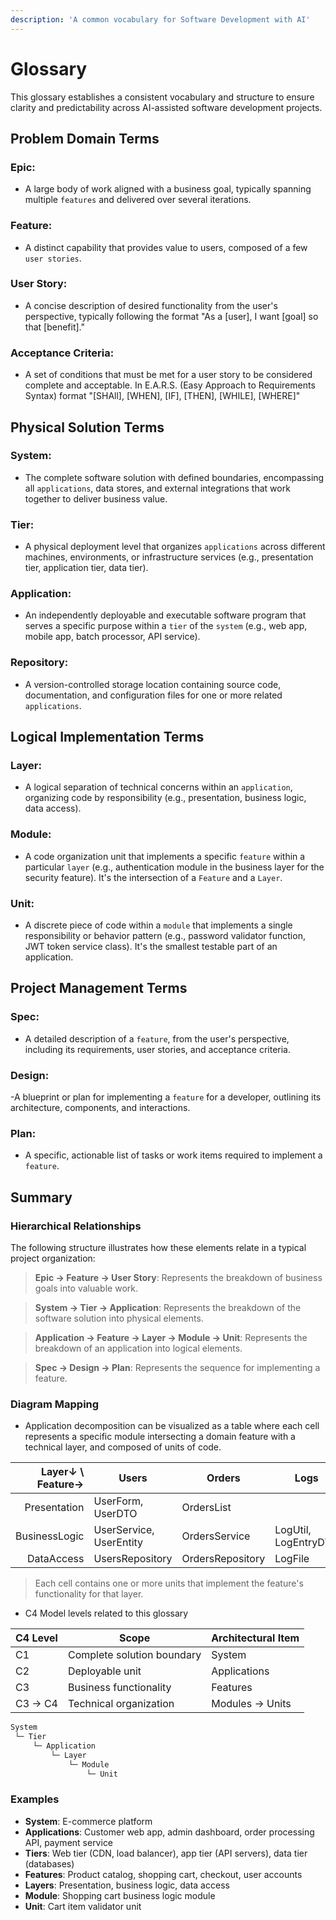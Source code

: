 ```yaml
---
description: 'A common vocabulary for Software Development with AI'
---
```


# Glossary

This glossary establishes a consistent vocabulary and structure to ensure clarity and predictability across AI-assisted software development projects.

## Problem Domain Terms

### Epic: 
- A large body of work aligned with a business goal, typically spanning multiple `features` and delivered over several iterations.

### Feature: 
- A distinct capability that provides value to users, composed of a few `user stories`.

### User Story: 
- A concise description of desired functionality from the user's perspective, typically following the format "As a [user], I want [goal] so that [benefit]."

### Acceptance Criteria:
- A set of conditions that must be met for a user story to be considered complete and acceptable. In E.A.R.S. (Easy Approach to Requirements Syntax) format "[SHAll], [WHEN], [IF], [THEN], [WHILE], [WHERE]"

## Physical Solution Terms

### System: 
- The complete software solution with defined boundaries, encompassing all `applications`, data stores, and external integrations that work together to deliver business value.

### Tier: 
- A physical deployment level that organizes `applications` across different machines, environments, or infrastructure services (e.g., presentation tier, application tier, data tier).

### Application: 
- An independently deployable and executable software program that serves a specific purpose within a `tier` of the `system` (e.g., web app, mobile app, batch processor, API service).

### Repository: 
- A version-controlled storage location containing source code, documentation, and configuration files for one or more related `applications`.

## Logical Implementation Terms

### Layer: 
- A logical separation of technical concerns within an `application`, organizing code by responsibility (e.g., presentation, business logic, data access).

### Module: 
- A code organization unit that implements a specific `feature` within a particular `layer` (e.g., authentication module in the business layer for the security feature). It's the intersection of a `Feature` and a `Layer`.

### Unit: 
- A discrete piece of code within a `module` that implements a single responsibility or behavior pattern (e.g., password validator function, JWT token service class). It's the smallest testable part of an application.

## Project Management Terms

### Spec:
- A detailed description of a `feature`, from the user's perspective, including its requirements, user stories, and acceptance criteria.

### Design:
 -A blueprint or plan for implementing a `feature` for a developer, outlining its architecture, components, and interactions.

### Plan:
- A specific, actionable list of tasks or work items required to implement a `feature`.

## Summary

### Hierarchical Relationships

The following structure illustrates how these elements relate in a typical project organization:

> **Epic → Feature → User Story**: Represents the breakdown of business goals into valuable work.

> **System → Tier → Application**: Represents the breakdown of the software solution into physical elements.

> **Application → Feature → Layer → Module → Unit**: Represents the breakdown of an application into logical elements.

> **Spec → Design → Plan**: Represents the sequence for implementing a feature.

### Diagram Mapping

- Application decomposition can be visualized as a table where each cell represents a specific module intersecting a domain feature with a technical layer, and composed of units of code.

| Layer↓ \ Feature→ | Users                   | Orders           | Logs                 |
| ----------------: | ----------------------- | ---------------- | -------------------- |
|      Presentation | UserForm, UserDTO       | OrdersList       |                      |
|     BusinessLogic | UserService, UserEntity | OrdersService    | LogUtil, LogEntryDTO |
|        DataAccess | UsersRepository         | OrdersRepository | LogFile              |

> Each cell contains one or more units that implement the feature's functionality for that layer.

- C4 Model levels related to this glossary

| C4 Level | Scope                      | Architectural Item |
| -------- | -------------------------- | ------------------ |
| C1       | Complete solution boundary | System             |
| C2       | Deployable unit            | Applications       |
| C3       | Business functionality     | Features           |
| C3 → C4  | Technical organization     | Modules  → Units   |

```txt
System
 └─ Tier
     └─ Application
         └─ Layer
             └─ Module
                 └─ Unit
```

### Examples

- **System**: E-commerce platform
- **Applications**: Customer web app, admin dashboard, order processing API, payment service
- **Tiers**: Web tier (CDN, load balancer), app tier (API servers), data tier (databases)
- **Features**: Product catalog, shopping cart, checkout, user accounts
- **Layers**: Presentation, business logic, data access
- **Module**: Shopping cart business logic module
- **Unit**: Cart item validator unit